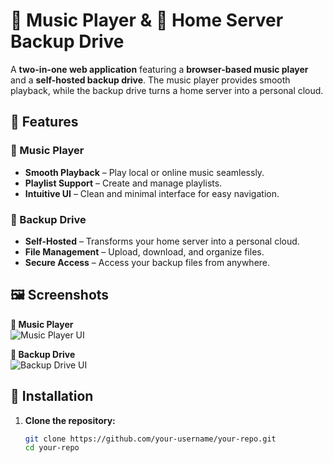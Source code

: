 # 🎵 Music Player & 📁 Home Server Backup Drive  

A **two-in-one web application** featuring a **browser-based music player** and a **self-hosted backup drive**. The music player provides smooth playback, while the backup drive turns a home server into a personal cloud.  

## 🚀 Features  

### 🎵 Music Player  
- **Smooth Playback** – Play local or online music seamlessly.  
- **Playlist Support** – Create and manage playlists.  
- **Intuitive UI** – Clean and minimal interface for easy navigation.  

### 📁 Backup Drive  
- **Self-Hosted** – Transforms your home server into a personal cloud.  
- **File Management** – Upload, download, and organize files.  
- **Secure Access** – Access your backup files from anywhere.  

## 🖼️ Screenshots  

**🎵 Music Player**  
![Music Player UI](https://github.com/Shuvadip-Ghosh/Oniyama/blob/master/Music_Player.png)  

**📁 Backup Drive**  
![Backup Drive UI](https://github.com/Shuvadip-Ghosh/Oniyama/blob/master/Personal_Cloud.png)  

## 🔧 Installation  

1. **Clone the repository:**  
   ```sh
   git clone https://github.com/your-username/your-repo.git
   cd your-repo

